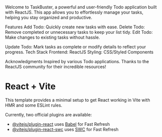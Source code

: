 Welcome to TaskBuster, a powerful and user-friendly Todo application built with ReactJS. 
This app allows you to effortlessly manage your tasks, helping you stay organized and productive.

Features
Add Todo: Quickly create new tasks with ease.
Delete Todo: Remove completed or unnecessary tasks to keep your list tidy.
Edit Todo: Make changes to existing tasks without hassle.

Update Todo: Mark tasks as complete or modify details to reflect your progress.
Tech Stack
Frontend: ReactJS
Styling: CSS/Styled Components

Acknowledgments
Inspired by various Todo applications.
Thanks to the ReactJS community for their incredible resources!

# React + Vite

This template provides a minimal setup to get React working in Vite with HMR and some ESLint rules.

Currently, two official plugins are available:

- [@vitejs/plugin-react](https://github.com/vitejs/vite-plugin-react/blob/main/packages/plugin-react/README.md) uses [Babel](https://babeljs.io/) for Fast Refresh
- [@vitejs/plugin-react-swc](https://github.com/vitejs/vite-plugin-react-swc) uses [SWC](https://swc.rs/) for Fast Refresh
